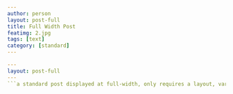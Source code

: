 ```yaml
---
author: person
layout: post-full
title: Full Width Post
featimg: 2.jpg
tags: [text]
category: [standard]
---
```



```yml
---
layout: post-full
---
```a standard post displayed at full-width, only requires a layout, variable. The featured image will be added at the beginning of the content, but not above it, as in an image post.

